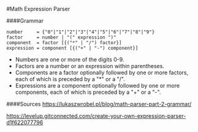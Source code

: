 #Math Expression Parser

####Grammar 

```
number     = {"0"|"1"|"2"|"3"|"4"|"5"|"6"|"7"|"8"|"9"}
factor     = number | "(" expression ")"
component  = factor [{("*" | "/") factor}]
expression = component [{("+" | "-") component}]
```

- Numbers are one or more of the digits 0-9.
- Factors are a number or an expression within parentheses.
- Components are a factor optionally followed by one or more factors, each of which is preceded by a "*" or a "/".
- Expressions are a component optionally followed by one or more components, each of which is preceded by a "+" or a "-".


####Sources
https://lukaszwrobel.pl/blog/math-parser-part-2-grammar/

https://levelup.gitconnected.com/create-your-own-expression-parser-d1f622077796